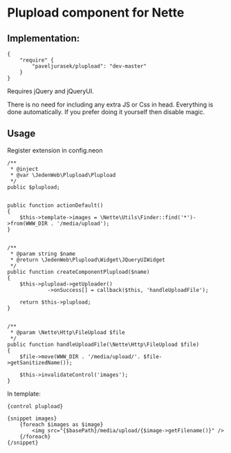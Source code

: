 Plupload component for Nette
============================

Implementation:
---------------

	{
		"require" {
			"paveljurasek/plupload": "dev-master"
		}
	}

Requires jQuery and jQueryUI.

There is no need for including any extra JS or Css in head. Everything is done automatically. If you prefer doing it yourself then disable magic.


Usage
-----

Register extension in config.neon

	/** 
	 * @inject
	 * @var \JedenWeb\Plupload\Plupload
	 */
	public $plupload;


	public function actionDefault()
	{
		$this->template->images = \Nette\Utils\Finder::find('*')->from(WWW_DIR . '/media/upload');
	}


	/**
	 * @param string $name
	 * @return \JedenWeb\Plupload\Widget\JQueryUIWidget
	 */
	public function createComponentPlupload($name)
	{
		$this->plupload->getUploader()
				 ->onSuccess[] = callback($this, 'handleUploadFile');

		return $this->plupload;
	}
	
	
	/**
	 * @param \Nette\Http\FileUpload $file
	 */
	public function handleUploadFile(\Nette\Http\FileUpload $file)
	{
		$file->move(WWW_DIR . '/media/upload/'. $file->getSanitizedName());

		$this->invalidateControl('images');
	}


In template:
	
	{control plupload}

	{snippet images}
		{foreach $images as $image}
			<img src="{$basePath}/media/upload/{$image->getFilename()}" />
		{/foreach}
	{/snippet}
